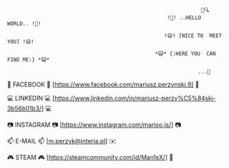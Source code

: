                                                                    🔎🔍                                                   
                                                        !👋! ..HELLO  WORLD.. !👋!
   
                                                       !😄! [NICE TO  MEET YOU] !😄!
   
                                                    *🙀* {:HERE YOU  CAN FIND ME:} *🙀*
                                                     
                                                                  ...🐌


📲 FACEBOOK 📲 [https://www.facebook.com/mariusz.perzynski.9] 📲


💻 LINKEDIN 💻 [https://www.linkedin.com/in/mariusz-perzy%C5%84ski-3b56b01b3/] 💻



📷 INSTAGRAM 📷 [https://www.instagram.com/marioo.js/] 📷



📫 E-MAIL 📫 [m.perzyk@interia.pl] ✉️


🎮 STEAM 🎮 [https://steamcommunity.com/id/Man1eX/] 👾




